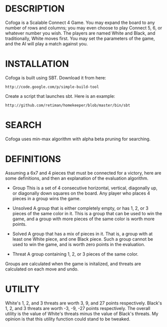 DESCRIPTION
===========
Cofoga is a Scalable Connect 4 Game.  You may expand the board to any number
of rows and columns; you may even choose to play Connect 5, 6, or whatever
number you wish.  The players are named White and Black, and traditionally, White
moves first.  You may set the parameters of the game, and the AI will play a match
against you.

INSTALLATION
============
Cofoga is built using SBT.  Download it from here:

    http://code.google.com/p/simple-build-tool

Create a script that launches sbt.  Here is an example:

    http://github.com/retiman/homekeeper/blob/master/bin/sbt

SEARCH
======
Cofoga uses min-max algorithm with alpha beta pruning for searching.

DEFINITIONS
===========
Assuming a 6x7 and 4 pieces that must be connected for a victory, here are some
definitions, and then an explanation of the evaluation algorithm.

- Group
This is a set of 4 consecutive horizontal, vertical, diagonally up, or diagonally
down squares on the board.  Any player who places 4 pieces in a group wins the
game.

- Unsolved
A group that is either completely empty, or has 1, 2, or 3 pieces of the same color
in it.  This is a group that can be used to win the game, and a group with more
pieces of the same color is worth more points.

- Solved
A group that has a mix of pieces in it.  That is, a group with at least one White
piece, and one Black piece.  Such a group cannot be used to win the game, and is
worth zero points in the evaluation.

- Threat
A group containing 1, 2, or 3 pieces of the same color.

Groups are calculated when the game is initalized, and threats are calculated
on each move and undo.

UTILITY
=======
White's 1, 2, and 3 threats are worth 3, 9, and 27 points respectively.  Black's
1, 2, and 3 threats are worth -3, -9, -27 points respectively.  The overall utility
is the value of White's threats minus the value of Black's threats.  My opinion
is that this utility function could stand to be tweaked.
